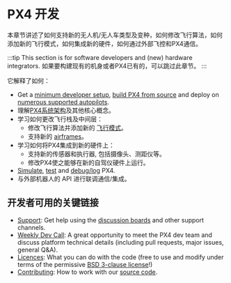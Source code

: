 # PX4 开发

本章节讲述了如何支持新的无人机/无人车类型及变种，如何修改飞行算法，如何添加新的飞行模式，如何集成新的硬件，如何通过外部飞控和PX4通信。

:::tip
This section is for software developers and (new) hardware integrators.
如果要构建现有的机身或者PX4已有的，可以跳过此章节。
:::

它解释了如何：

- Get a [minimum developer setup](../dev_setup/config_initial.md), [build PX4 from source](../dev_setup/building_px4.md) and deploy on [numerous supported autopilots](../flight_controller/index.md).
- 理解[PX4系统架构](../concept/architecture.md)及其他核心概念。
- 学习如何更改飞行栈及中间层：
  - 修改飞行算法并添加新的 [飞行模式](../concept/flight_modes.md)。
  - 支持新的 [airframes](../dev_airframes/index.md)。
- 学习如何将PX4集成到新的硬件上：
  - 支持新的传感器和执行器, 包括摄像头、测距仪等。
  - 修改PX4使之能够在新的自驾仪硬件上运行。
- [Simulate](../simulation/index.md), [test](../test_and_ci/index.md) and [debug/log](../debug/index.md) PX4.
- 与外部机器人的 API 进行联调通信/集成。

## 开发者可用的关键链接

- [Support](../contribute/support.md): Get help using the [discussion boards](https://discuss.px4.io//) and other support channels.
- [Weekly Dev Call](../contribute/dev_call.md): A great opportunity to meet the PX4 dev team and discuss platform technical details (including pull requests, major issues, general Q&A).
- [Licences](../contribute/licenses.md): What you can do with the code (free to use and modify under terms of the permissive [BSD 3-clause license](https://opensource.org/licenses/BSD-3-Clause)!)
- [Contributing](../contribute/index.md): How to work with our [source code](../contribute/code.md).
